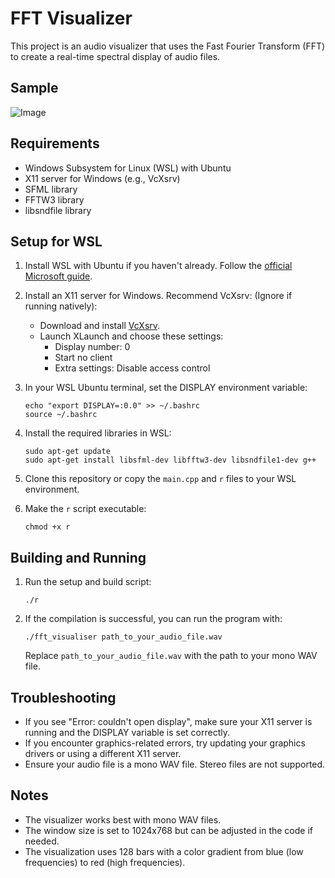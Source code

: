 # FFT Visualizer

This project is an audio visualizer that uses the Fast Fourier Transform (FFT) to create a real-time spectral display of audio files.

## Sample

![Image](resources/Untitled.png)

## Requirements

- Windows Subsystem for Linux (WSL) with Ubuntu
- X11 server for Windows (e.g., VcXsrv)
- SFML library
- FFTW3 library
- libsndfile library

## Setup for WSL

1. Install WSL with Ubuntu if you haven't already. Follow the [official Microsoft guide](https://docs.microsoft.com/en-us/windows/wsl/install).

2. Install an X11 server for Windows. Recommend VcXsrv: (Ignore if running natively):
   - Download and install [VcXsrv](https://sourceforge.net/projects/vcxsrv/).
   - Launch XLaunch and choose these settings:
     - Display number: 0
     - Start no client
     - Extra settings: Disable access control

3. In your WSL Ubuntu terminal, set the DISPLAY environment variable:
   ```
   echo "export DISPLAY=:0.0" >> ~/.bashrc
   source ~/.bashrc
   ```

4. Install the required libraries in WSL:
   ```
   sudo apt-get update
   sudo apt-get install libsfml-dev libfftw3-dev libsndfile1-dev g++
   ```

5. Clone this repository or copy the `main.cpp` and `r` files to your WSL environment.

6. Make the `r` script executable:
   ```
   chmod +x r
   ```

## Building and Running

1. Run the setup and build script:
   ```
   ./r
   ```

2. If the compilation is successful, you can run the program with:
   ```
   ./fft_visualiser path_to_your_audio_file.wav
   ```
   Replace `path_to_your_audio_file.wav` with the path to your mono WAV file.

## Troubleshooting

- If you see "Error: couldn't open display", make sure your X11 server is running and the DISPLAY variable is set correctly.
- If you encounter graphics-related errors, try updating your graphics drivers or using a different X11 server.
- Ensure your audio file is a mono WAV file. Stereo files are not supported.

## Notes

- The visualizer works best with mono WAV files.
- The window size is set to 1024x768 but can be adjusted in the code if needed.
- The visualization uses 128 bars with a color gradient from blue (low frequencies) to red (high frequencies).

